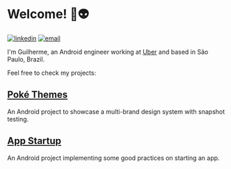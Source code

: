 # Welcome! :wave::alien:
[![linkedin](https://img.shields.io/badge/-LinkedIn-blue?style=for-the-badge&logo=Linkedin)](https://www.linkedin.com/in/guilhermechristovao/)
[![email](https://img.shields.io/badge/Gmail-D14836?style=for-the-badge&logo=gmail&logoColor=white)](mailto:guichristovao@gmail.com)

I'm Guilherme, an Android engineer working at [Uber](https://www.linkedin.com/company/uber-com/) and based in São Paulo, Brazil.

Feel free to check my projects:

## [Poké Themes](https://github.com/guichristovao/poke-themes)
An Android project to showcase a multi-brand design system with snapshot testing.

## [App Startup](https://github.com/guichristovao/app-startup)
An Android project implementing some good practices on starting an app.
